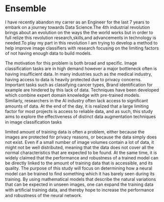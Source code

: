 # Ensemble
I have recently abandon my carrer as an Engineer for the last 7 years to embark on a journey towards Data Science.The 4th industrial revolution brings about an evolution on the ways the the world works but in order to full relize this revolution research,skills,and advancements in technology is needed.To play my part in this revolution I am trying to develop a method to help improve image classifiers with research focusing on the limiting factors of not having enough data to build models.

The motivation for this problem is both broad and speciﬁc. Image classification tasks are in high demand however a major bottleneck often is having insufﬁcient data. In many industries such as the medical industry, having access to data is heavily protected due to privacy concerns. Important tasks such as classifying cancer types, Brand identification for example are hindered by this lack of data. Techniques have been developed which combine expert domain knowledge with pre-trained models. Similarly, researchers in the AI industry often lack access to signiﬁcant amounts of data. At the end of the day, it is realized that a large limiting factor for most projects is access to reliable data, and as such, this study aims to explore the effectiveness of distinct data augmentation techniques in image classiﬁcation tasks

limited amount of training data is often a problem, either because the images are protected for privacy reasons, or because the data simply does not exist. Even if a small number of image volumes contain a lot of data, it might not be well distributed, meaning that the data does not cover all the normal characteristics that are expected to be found. At the same time, it is widely claimed that the performance and robustness of a trained model can be directly linked to the amount of training data that is accessible, and its quality. The purpose of this study will focus on determining how a neural model can be trained to ﬁnd something which it has barely seen during its training.
By using mathematical models that describe the natural variations that can be expected in unseen images, one can expand the training data with artiﬁcial training data, and thereby hope to increase the performance and robustness of the neural network.
